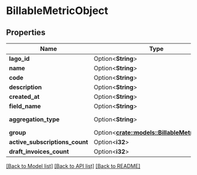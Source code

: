 # BillableMetricObject

## Properties

Name | Type | Description | Notes
------------ | ------------- | ------------- | -------------
**lago_id** | Option<**String**> |  | [optional]
**name** | Option<**String**> |  | [optional]
**code** | Option<**String**> |  | [optional]
**description** | Option<**String**> |  | [optional]
**created_at** | Option<**String**> |  | [optional]
**field_name** | Option<**String**> |  | [optional]
**aggregation_type** | Option<**String**> | Aggregation type | [optional]
**group** | Option<[**crate::models::BillableMetricGroup**](BillableMetricGroup.md)> |  | [optional]
**active_subscriptions_count** | Option<**i32**> |  | [optional]
**draft_invoices_count** | Option<**i32**> |  | [optional]

[[Back to Model list]](../README.md#documentation-for-models) [[Back to API list]](../README.md#documentation-for-api-endpoints) [[Back to README]](../README.md)


